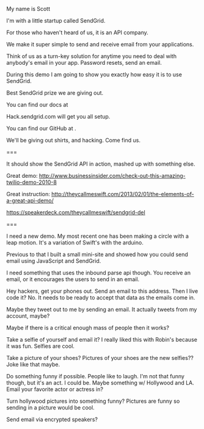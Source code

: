 My name is Scott

I'm with a little startup called SendGrid.

For those who haven't heard of us, it is an API company.

We make it super simple to send and receive email from your applications.

Think of us as a turn-key solution for anytime you need to deal with anybody's email in your app. Password resets, send an email.

During this demo I am going to show you exactly how easy it is to use SendGrid.




Best SendGrid prize we are giving out. 

You can find our docs at 

Hack.sendgrid.com will get you all setup.

You can find our GitHub at .

We'll be giving out shirts, and hacking. Come find us.



===

It should show the SendGrid API in action, mashed up with something else.

Great demo: http://www.businessinsider.com/check-out-this-amazing-twilio-demo-2010-8

Great instruction: http://theycallmeswift.com/2013/02/01/the-elements-of-a-great-api-demo/

https://speakerdeck.com/theycallmeswift/sendgrid-del


===

I need a new demo. My most recent one has been making a circle with a leap motion. It's a 
variation of Swift's with the arduino. 

Previous to that I built a small mini-site and showed how you could send email using
JavaScript and SendGrid.

I need something that uses the inbound parse api though. You receive an email, or it 
encourages the users to send in an email.

Hey hackers, get your phones out. Send an email to this address. Then I live code it? No. 
It needs to be ready to accept that data as the emails come in.

Maybe they tweet out to me by sending an email. It actually tweets from my account, maybe?

Maybe if there is a critical enough mass of people then it works?

Take a selfie of yourself and email it? I really liked this with Robin's because it was fun.
Selfies are cool. 

Take a picture of your shoes? Pictures of your shoes are the new selfies?? Joke like that maybe.

Do something funny if possible. People like to laugh. I'm not that funny though, but it's an
act. I could be. Maybe something w/ Hollywood and LA. Email your favorite actor or actress in?

Turn hollywood pictures into something funny? Pictures are funny so sending in a picture would be cool.

Send email via encrypted speakers?

 

